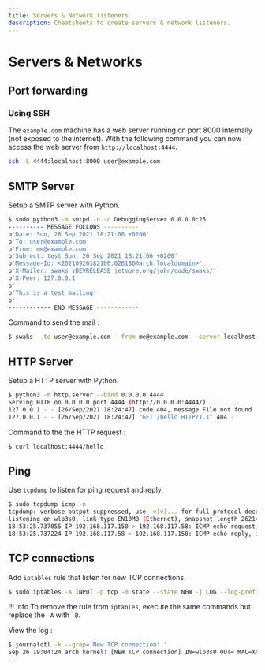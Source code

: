 ```yaml
---
title: Servers & Network listeners
description: Cheatsheets to create servers & network listeners.
---
```


# Servers & Networks

## Port forwarding

### Using SSH

The `example.com` machine has a web server running on port 8000 internally (not exposed to the internet). With the following command you can now access the web server from `http://localhost:4444`.

```bash
ssh -L 4444:localhost:8000 user@example.com
```

## SMTP Server

Setup a SMTP server with Python.

```bash
$ sudo python3 -m smtpd -n -c DebuggingServer 0.0.0.0:25
---------- MESSAGE FOLLOWS ----------
b'Date: Sun, 26 Sep 2021 18:21:06 +0200'
b'To: user@example.com'
b'From: me@example.com'
b'Subject: test Sun, 26 Sep 2021 18:21:06 +0200'
b'Message-Id: <20210926182106.026180@arch.localdomain>'
b'X-Mailer: swaks vDEVRELEASE jetmore.org/john/code/swaks/'
b'X-Peer: 127.0.0.1'
b''
b'This is a test mailing'
b''
------------ END MESSAGE ------------
```

Command to send the mail :

```bash
$ swaks --to user@example.com --from me@example.com --server localhost
```

## HTTP Server

Setup a HTTP server with Python.

```bash
$ python3 -m http.server --bind 0.0.0.0 4444
Serving HTTP on 0.0.0.0 port 4444 (http://0.0.0.0:4444/) ...
127.0.0.1 - - [26/Sep/2021 18:24:47] code 404, message File not found
127.0.0.1 - - [26/Sep/2021 18:24:47] "GET /hello HTTP/1.1" 404 -
```

Command to the the HTTP request :

```bash
$ curl localhost:4444/hello
```

## Ping

Use `tcpdump` to listen for ping request and reply.

```bash
$ sudo tcpdump icmp -n
tcpdump: verbose output suppressed, use -v[v]... for full protocol decode
listening on wlp3s0, link-type EN10MB (Ethernet), snapshot length 262144 bytes
18:53:25.737055 IP 192.168.117.150 > 192.168.117.58: ICMP echo request, id 1, seq 1, length 64
18:53:25.737224 IP 192.168.117.58 > 192.168.117.150: ICMP echo reply, id 1, seq 1, length 64
```

## TCP connections

Add `iptables` rule that listen for new TCP connections.

```bash
$ sudo iptables -A INPUT -p tcp -m state --state NEW -j LOG --log-prefix "New TCP connection: " -i wlp3s0
```

!!! info
    To remove the rule from `iptables`, execute the same commands but replace the `-A` with `-D`.

View the log :

```bash
$ journalctl -k --grep='New TCP connection: '
Sep 26 19:04:24 arch kernel: [NEW TCP connection] IN=wlp3s0 OUT= MAC=XX:XX:XX:XX:XX:XX:XX:XX:XX:XX:XX:XX:XX:XX SRC=192.168.117.150 DST=192.168.117.58 LEN=60 TOS=0x00 PREC=0x00 TTL=64 ID=25957
...
```

